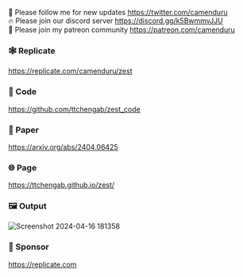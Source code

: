 🐣 Please follow me for new updates https://twitter.com/camenduru <br />
🔥 Please join our discord server https://discord.gg/k5BwmmvJJU <br />
🥳 Please join my patreon community https://patreon.com/camenduru <br />

### 🕸 Replicate
https://replicate.com/camenduru/zest

### 🧬 Code
https://github.com/ttchengab/zest_code

### 📄 Paper
https://arxiv.org/abs/2404.06425

### 🌐 Page
https://ttchengab.github.io/zest/

### 🖼 Output
![Screenshot 2024-04-16 181358](https://github.com/camenduru/zest-replicate/assets/54370274/eab2d189-dcab-4fd9-afaf-56fc35744079)

### 🏢 Sponsor
https://replicate.com
